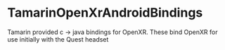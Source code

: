 # TamarinOpenXrAndroidBindings
Tamarin provided c -> java bindings for OpenXR. These bind OpenXR for use initially with the Quest headset
